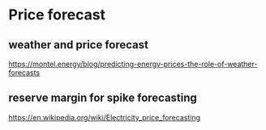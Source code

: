 # Price forecast

## weather and price forecast
https://montel.energy/blog/predicting-energy-prices-the-role-of-weather-forecasts

## reserve margin for spike forecasting
https://en.wikipedia.org/wiki/Electricity_price_forecasting
